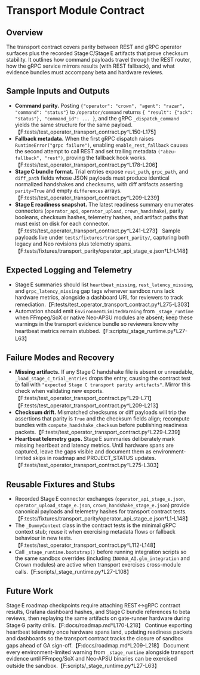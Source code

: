 # Transport Module Contract

## Overview
The transport contract covers parity between REST and gRPC operator surfaces plus the recorded Stage C/Stage E artifacts that prove checksum stability. It outlines how command payloads travel through the REST router, how the gRPC service mirrors results (with REST fallback), and what evidence bundles must accompany beta and hardware reviews.

## Sample Inputs and Outputs
- **Command parity.** Posting `{"operator": "crown", "agent": "razar", "command": "status"}` to `/operator/command` returns `{ "result": {"ack": "status"}, "command_id": ... }`, and the gRPC `_dispatch_command` yields the same structure for the same payload.【F:tests/test_operator_transport_contract.py†L150-L175】
- **Fallback metadata.** When the first gRPC dispatch raises `RuntimeError("grpc failure")`, enabling `enable_rest_fallback` causes the second attempt to call REST and set trailing metadata `("abzu-fallback", "rest")`, proving the fallback hook works.【F:tests/test_operator_transport_contract.py†L178-L206】
- **Stage C bundle format.** Trial entries expose `rest_path`, `grpc_path`, and `diff_path` fields whose JSON payloads must produce identical normalized handshakes and checksums, with diff artifacts asserting `parity=True` and empty `differences` arrays.【F:tests/test_operator_transport_contract.py†L209-L239】
- **Stage E readiness snapshot.** The latest readiness summary enumerates connectors (`operator_api`, `operator_upload`, `crown_handshake`), parity booleans, checksum hashes, telemetry hashes, and artifact paths that must exist on disk for each connector.【F:tests/test_operator_transport_contract.py†L241-L273】 Sample payloads live under `tests/fixtures/transport_parity/`, capturing both legacy and Neo revisions plus telemetry spans.【F:tests/fixtures/transport_parity/operator_api_stage_e.json†L1-L148】

## Expected Logging and Telemetry
- Stage E summaries should list `heartbeat_missing`, `rest_latency_missing`, and `grpc_latency_missing` gap tags whenever sandbox runs lack hardware metrics, alongside a dashboard URL for reviewers to track remediation.【F:tests/test_operator_transport_contract.py†L275-L303】
- Automation should emit `EnvironmentLimitedWarning` from `_stage_runtime` when FFmpeg/SoX or native Neo‑APSU modules are absent; keep these warnings in the transport evidence bundle so reviewers know why heartbeat metrics remain stubbed.【F:scripts/_stage_runtime.py†L27-L63】

## Failure Modes and Recovery
- **Missing artifacts.** If any Stage C handshake file is absent or unreadable, `_load_stage_c_trial_entries` drops the entry, causing the contract test to fail with `"expected Stage C transport parity artifacts"`. Mirror this check when validating new exports.【F:tests/test_operator_transport_contract.py†L29-L71】【F:tests/test_operator_transport_contract.py†L209-L213】
- **Checksum drift.** Mismatched checksums or diff payloads will trip the assertions that parity is `True` and the checksum fields align; recompute bundles with `compute_handshake_checksum` before publishing readiness packets.【F:tests/test_operator_transport_contract.py†L229-L239】
- **Heartbeat telemetry gaps.** Stage E summaries deliberately mark missing heartbeat and latency metrics. Until hardware spans are captured, leave the gaps visible and document them as environment-limited skips in roadmap and PROJECT_STATUS updates.【F:tests/test_operator_transport_contract.py†L275-L303】

## Reusable Fixtures and Stubs
- Recorded Stage E connector exchanges (`operator_api_stage_e.json`, `operator_upload_stage_e.json`, `crown_handshake_stage_e.json`) provide canonical payloads and telemetry hashes for transport contract tests.【F:tests/fixtures/transport_parity/operator_api_stage_e.json†L1-L148】
- The `_DummyContext` class in the contract tests is the minimal gRPC context stub; reuse it when exercising metadata flows or fallback behaviour in new tests.【F:tests/test_operator_transport_contract.py†L112-L148】
- Call `_stage_runtime.bootstrap()` before running integration scripts so the same sandbox overrides (including `INANNA_AI.glm_integration` and Crown modules) are active when transport exercises cross-module calls.【F:scripts/_stage_runtime.py†L27-L108】

## Future Work
Stage E roadmap checkpoints require attaching REST↔gRPC contract results, Grafana dashboard hashes, and Stage C bundle references to beta reviews, then replaying the same artifacts on gate-runner hardware during Stage G parity drills.【F:docs/roadmap.md†L170-L218】 Continue exporting heartbeat telemetry once hardware spans land, updating readiness packets and dashboards so the transport contract tracks the closure of sandbox gaps ahead of GA sign-off.【F:docs/roadmap.md†L209-L218】 Document every environment-limited warning from `_stage_runtime` alongside transport evidence until FFmpeg/SoX and Neo‑APSU binaries can be exercised outside the sandbox.【F:scripts/_stage_runtime.py†L27-L63】
